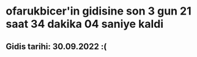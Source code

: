 # ofarukbicer'in gidisine son 3 gun 21 saat 34 dakika 04 saniye kaldi

## Gidis tarihi: 30.09.2022 :(